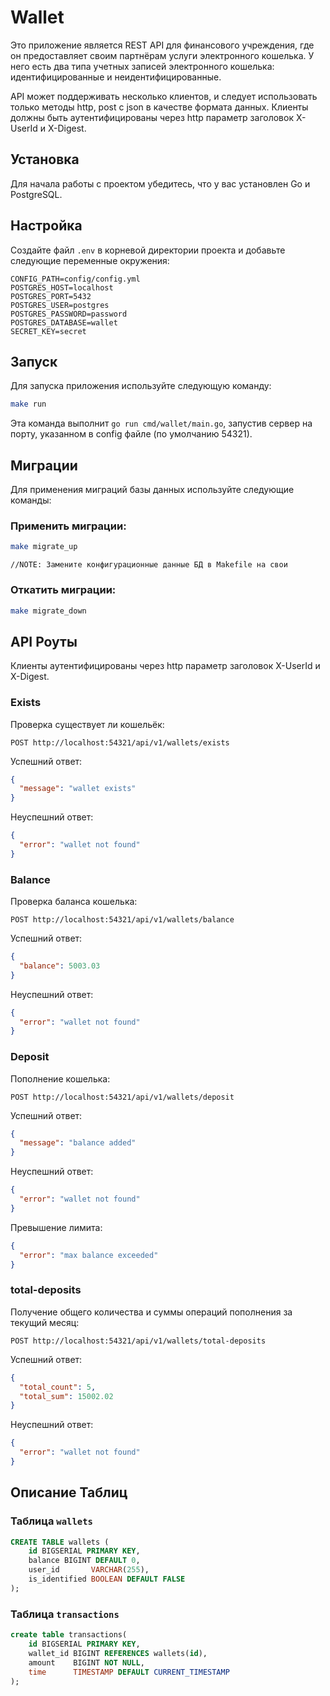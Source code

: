 
# Wallet

Это приложение является REST API для финансового учреждения, где он предоставляет своим партнёрам услуги электронного кошелька. У него есть два типа учетных записей электронного кошелька: идентифицированные и неидентифицированные.

API может поддерживать несколько клиентов, и следует использовать только методы http, post с json в качестве формата данных. Клиенты должны быть аутентифицированы через http параметр заголовок X-UserId и X-Digest.
## Установка

Для начала работы с проектом убедитесь, что у вас установлен Go и PostgreSQL.

## Настройка

Создайте файл `.env` в корневой директории проекта и добавьте следующие переменные окружения:

```env
CONFIG_PATH=config/config.yml
POSTGRES_HOST=localhost
POSTGRES_PORT=5432
POSTGRES_USER=postgres
POSTGRES_PASSWORD=password
POSTGRES_DATABASE=wallet
SECRET_KEY=secret
```
## Запуск

Для запуска приложения используйте следующую команду:

```sh
make run
```

Эта команда выполнит `go run cmd/wallet/main.go`, запустив сервер на порту, указанном в config файле (по умолчанию 54321).

## Миграции

Для применения миграций базы данных используйте следующие команды:

### Применить миграции:

```sh
make migrate_up
```
`//NOTE: Замените конфигурационные данные БД в Makefile на свои`
### Откатить миграции:

```sh
make migrate_down
```

## API Роуты

Клиенты аутентифицированы через http параметр заголовок X-UserId и X-Digest.

### Exists

Проверка существует ли кошельёк:

```
POST http://localhost:54321/api/v1/wallets/exists
```

Успешний ответ:
```json
{
  "message": "wallet exists"
}
```
Неуспешний ответ: 
```json
{
  "error": "wallet not found"
}
```

### Balance

Проверка баланса кошелька:

```
POST http://localhost:54321/api/v1/wallets/balance
```

Успешний ответ:
```json
{
  "balance": 5003.03
}
```
Неуспешний ответ:
```json
{
  "error": "wallet not found"
}
```

### Deposit

Пополнение кошелька:

```
POST http://localhost:54321/api/v1/wallets/deposit
```

Успешний ответ:
```json
{
  "message": "balance added"
}
```
Неуспешний ответ:
```json
{
  "error": "wallet not found"
}
```
Превышение лимита:
```json
{
  "error": "max balance exceeded"
}
```

### total-deposits

Получение общего количества и суммы операций пополнения за текущий месяц:

```
POST http://localhost:54321/api/v1/wallets/total-deposits
```

Успешний ответ:
```json
{
  "total_count": 5,
  "total_sum": 15002.02
}
```
Неуспешний ответ:
```json
{
  "error": "wallet not found"
}
```

## Описание Таблиц

### Таблица `wallets`

```sql
CREATE TABLE wallets (
    id BIGSERIAL PRIMARY KEY,
    balance BIGINT DEFAULT 0,
    user_id       VARCHAR(255),
    is_identified BOOLEAN DEFAULT FALSE
);
```

### Таблица `transactions`

```sql
create table transactions(
    id BIGSERIAL PRIMARY KEY,
    wallet_id BIGINT REFERENCES wallets(id),
    amount    BIGINT NOT NULL,
    time      TIMESTAMP DEFAULT CURRENT_TIMESTAMP
);
```
